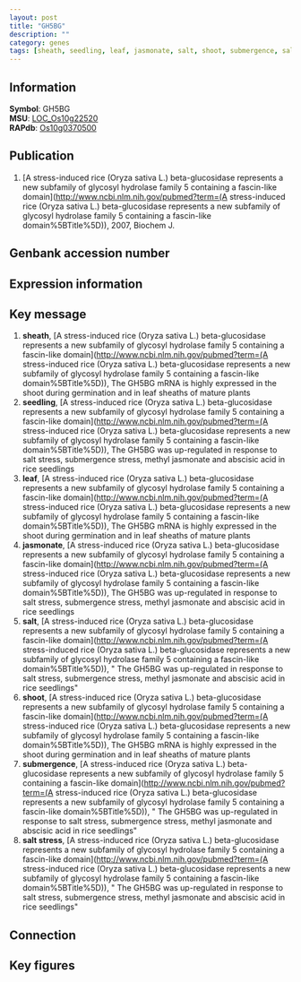 ```yaml
---
layout: post
title: "GH5BG"
description: ""
category: genes
tags: [sheath, seedling, leaf, jasmonate, salt, shoot, submergence, salt stress, Gene]
---
```


## Information
__Symbol__: GH5BG  
__MSU__: [LOC_Os10g22520](http://rice.plantbiology.msu.edu/cgi-bin/ORF_infopage.cgi?orf=LOC_Os10g22520)  
__RAPdb__: [Os10g0370500](http://rapdb.dna.affrc.go.jp/viewer/gbrowse_details/irgsp1?name=Os10g0370500)  

## Publication
1. [A stress-induced rice (Oryza sativa L.) beta-glucosidase represents a new subfamily of glycosyl hydrolase family 5 containing a fascin-like domain](http://www.ncbi.nlm.nih.gov/pubmed?term=(A stress-induced rice (Oryza sativa L.) beta-glucosidase represents a new subfamily of glycosyl hydrolase family 5 containing a fascin-like domain%5BTitle%5D)), 2007, Biochem J.

## Genbank accession number

## Expression information

## Key message
1. __sheath__, [A stress-induced rice (Oryza sativa L.) beta-glucosidase represents a new subfamily of glycosyl hydrolase family 5 containing a fascin-like domain](http://www.ncbi.nlm.nih.gov/pubmed?term=(A stress-induced rice (Oryza sativa L.) beta-glucosidase represents a new subfamily of glycosyl hydrolase family 5 containing a fascin-like domain%5BTitle%5D)),  The GH5BG mRNA is highly expressed in the shoot during germination and in leaf sheaths of mature plants
2. __seedling__, [A stress-induced rice (Oryza sativa L.) beta-glucosidase represents a new subfamily of glycosyl hydrolase family 5 containing a fascin-like domain](http://www.ncbi.nlm.nih.gov/pubmed?term=(A stress-induced rice (Oryza sativa L.) beta-glucosidase represents a new subfamily of glycosyl hydrolase family 5 containing a fascin-like domain%5BTitle%5D)),  The GH5BG was up-regulated in response to salt stress, submergence stress, methyl jasmonate and abscisic acid in rice seedlings
3. __leaf__, [A stress-induced rice (Oryza sativa L.) beta-glucosidase represents a new subfamily of glycosyl hydrolase family 5 containing a fascin-like domain](http://www.ncbi.nlm.nih.gov/pubmed?term=(A stress-induced rice (Oryza sativa L.) beta-glucosidase represents a new subfamily of glycosyl hydrolase family 5 containing a fascin-like domain%5BTitle%5D)),  The GH5BG mRNA is highly expressed in the shoot during germination and in leaf sheaths of mature plants
4. __jasmonate__, [A stress-induced rice (Oryza sativa L.) beta-glucosidase represents a new subfamily of glycosyl hydrolase family 5 containing a fascin-like domain](http://www.ncbi.nlm.nih.gov/pubmed?term=(A stress-induced rice (Oryza sativa L.) beta-glucosidase represents a new subfamily of glycosyl hydrolase family 5 containing a fascin-like domain%5BTitle%5D)),  The GH5BG was up-regulated in response to salt stress, submergence stress, methyl jasmonate and abscisic acid in rice seedlings
5. __salt__, [A stress-induced rice (Oryza sativa L.) beta-glucosidase represents a new subfamily of glycosyl hydrolase family 5 containing a fascin-like domain](http://www.ncbi.nlm.nih.gov/pubmed?term=(A stress-induced rice (Oryza sativa L.) beta-glucosidase represents a new subfamily of glycosyl hydrolase family 5 containing a fascin-like domain%5BTitle%5D)), " The GH5BG was up-regulated in response to salt stress, submergence stress, methyl jasmonate and abscisic acid in rice seedlings"
6. __shoot__, [A stress-induced rice (Oryza sativa L.) beta-glucosidase represents a new subfamily of glycosyl hydrolase family 5 containing a fascin-like domain](http://www.ncbi.nlm.nih.gov/pubmed?term=(A stress-induced rice (Oryza sativa L.) beta-glucosidase represents a new subfamily of glycosyl hydrolase family 5 containing a fascin-like domain%5BTitle%5D)),  The GH5BG mRNA is highly expressed in the shoot during germination and in leaf sheaths of mature plants
7. __submergence__, [A stress-induced rice (Oryza sativa L.) beta-glucosidase represents a new subfamily of glycosyl hydrolase family 5 containing a fascin-like domain](http://www.ncbi.nlm.nih.gov/pubmed?term=(A stress-induced rice (Oryza sativa L.) beta-glucosidase represents a new subfamily of glycosyl hydrolase family 5 containing a fascin-like domain%5BTitle%5D)), " The GH5BG was up-regulated in response to salt stress, submergence stress, methyl jasmonate and abscisic acid in rice seedlings"
8. __salt stress__, [A stress-induced rice (Oryza sativa L.) beta-glucosidase represents a new subfamily of glycosyl hydrolase family 5 containing a fascin-like domain](http://www.ncbi.nlm.nih.gov/pubmed?term=(A stress-induced rice (Oryza sativa L.) beta-glucosidase represents a new subfamily of glycosyl hydrolase family 5 containing a fascin-like domain%5BTitle%5D)), " The GH5BG was up-regulated in response to salt stress, submergence stress, methyl jasmonate and abscisic acid in rice seedlings"

## Connection

## Key figures



